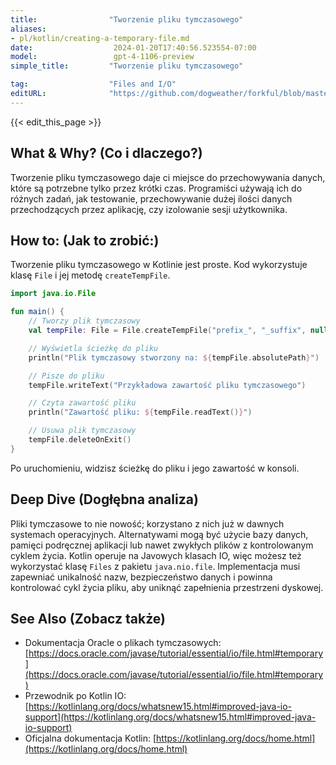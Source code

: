 ```yaml
---
title:                "Tworzenie pliku tymczasowego"
aliases:
- pl/kotlin/creating-a-temporary-file.md
date:                  2024-01-20T17:40:56.523554-07:00
model:                 gpt-4-1106-preview
simple_title:         "Tworzenie pliku tymczasowego"

tag:                  "Files and I/O"
editURL:              "https://github.com/dogweather/forkful/blob/master/content/pl/kotlin/creating-a-temporary-file.md"
---
```


{{< edit_this_page >}}

## What & Why? (Co i dlaczego?)
Tworzenie pliku tymczasowego daje ci miejsce do przechowywania danych, które są potrzebne tylko przez krótki czas. Programiści używają ich do różnych zadań, jak testowanie, przechowywanie dużej ilości danych przechodzących przez aplikację, czy izolowanie sesji użytkownika.

## How to: (Jak to zrobić:)
Tworzenie pliku tymczasowego w Kotlinie jest proste. Kod wykorzystuje klasę `File` i jej metodę `createTempFile`. 

```Kotlin
import java.io.File

fun main() {
    // Tworzy plik tymczasowy
    val tempFile: File = File.createTempFile("prefix_", "_suffix", null)

    // Wyświetla ścieżkę do pliku
    println("Plik tymczasowy stworzony na: ${tempFile.absolutePath}")

    // Pisze do pliku
    tempFile.writeText("Przykładowa zawartość pliku tymczasowego")

    // Czyta zawartość pliku
    println("Zawartość pliku: ${tempFile.readText()}")

    // Usuwa plik tymczasowy
    tempFile.deleteOnExit()
}

```

Po uruchomieniu, widzisz ścieżkę do pliku i jego zawartość w konsoli.

## Deep Dive (Dogłębna analiza)
Pliki tymczasowe to nie nowość; korzystano z nich już w dawnych systemach operacyjnych. Alternatywami mogą być użycie bazy danych, pamięci podręcznej aplikacji lub nawet zwykłych plików z kontrolowanym cyklem życia. Kotlin operuje na Javowych klasach IO, więc możesz też wykorzystać klasę `Files` z pakietu `java.nio.file`. Implementacja musi zapewniać unikalność nazw, bezpieczeństwo danych i powinna kontrolować cykl życia pliku, aby uniknąć zapełnienia przestrzeni dyskowej.

## See Also (Zobacz także)
- Dokumentacja Oracle o plikach tymczasowych: [https://docs.oracle.com/javase/tutorial/essential/io/file.html#temporary](https://docs.oracle.com/javase/tutorial/essential/io/file.html#temporary)
- Przewodnik po Kotlin IO: [https://kotlinlang.org/docs/whatsnew15.html#improved-java-io-support](https://kotlinlang.org/docs/whatsnew15.html#improved-java-io-support)
- Oficjalna dokumentacja Kotlin: [https://kotlinlang.org/docs/home.html](https://kotlinlang.org/docs/home.html)
